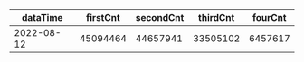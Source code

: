 |dataTime|firstCnt|secondCnt|thirdCnt|fourCnt|
|-|-|-|-|-|
|2022-08-12|45094464|44657941|33505102|6457617|